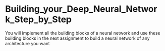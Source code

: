# Building_your_Deep_Neural_Network_Step_by_Step
You will implement all the building blocks of a neural network and use these building blocks in the next assignment to build a neural network of any architecture you want
